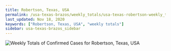 ```yaml
---
title: Robertson, Texas, USA
permalink: /usa-texas-brazos/weekly_totals/usa-texas-robertson-weekly_totals.html
last_updated: Nov 18, 2020
keywords: ["Robertson, Texas, USA", "weekly totals"]
sidebar: usa-texas-brazos_sidebar
---
```


![Weekly Totals of Confirmed Cases for Robertson, Texas, USA](/covid_tracker/images/graphs/usa-texas-robertson-weekly_totals_graph.png)

